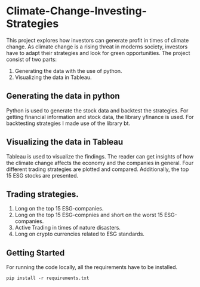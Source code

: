 # Climate-Change-Investing-Strategies

This project explores how investors can generate profit in times of climate change. As climate change is a rising threat in moderns society, investors have to adapt their strategies and look for green opportunities. The project consist of two parts: 
1) Generating the data with the use of python.
2) Visualizing the data in Tableau.

## Generating the data in python

Python is used to generate the stock data and backtest the strategies. For getting financial information and stock data, the library yfinance is used. For backtesting strategies I made use of the library bt.

## Visualizing the data in Tableau

Tableau is used to visualize the findings. The reader can get insights of how the climate change affects the economy and the companies in general. Four different trading strategies are plotted and compared. Additionally, the top 15 ESG stocks are presented.

## Trading strategies.
1) Long on the top 15 ESG-companies.
2) Long on the top 15 ESG-compnies and short on the worst 15 ESG-companies.
3) Active Trading in times of nature disasters.
4) Long on crypto currencies related to ESG standards.


## Getting Started
For running the code locally, all the requirements have to be installed.


```
pip install -r requirements.txt

```

